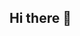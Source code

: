 ## Hi there 👋

<!--https://github-readme-stats.hackclub.dev/api/wakatime?username=2340&api_domain=hackatime.hackclub.com&theme=darcula&custom_title=Hackatime+Stats&layout=compact&cache_seconds=0&langs_count=8
**rawatshahab/rawatshahab** is a ✨ _special_ ✨ repository because its `README.md` (this file) appears on your GitHub profile.

Here are some ideas to get you started:

- 🔭 I’m currently working on ...
- 🌱 I’m currently learning ...
- 👯 I’m looking to collaborate on ...
- 🤔 I’m looking for help with ...
- 💬 Ask me about ...
- 📫 How to reach me: ...
- 😄 Pronouns: ...
- ⚡ Fun fact: ...
-->

